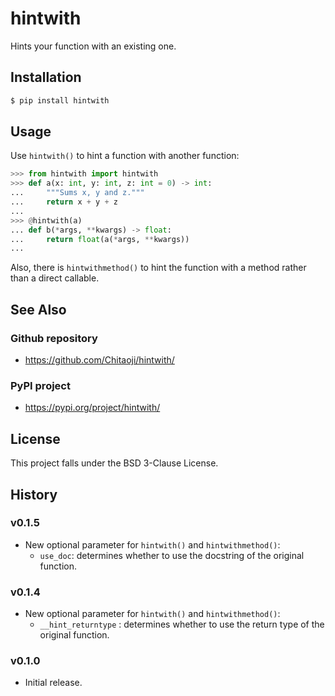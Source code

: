 # hintwith
Hints your function with an existing one.

## Installation

```sh
$ pip install hintwith
```

## Usage

Use `hintwith()` to hint a function with another function:

```py
>>> from hintwith import hintwith
>>> def a(x: int, y: int, z: int = 0) -> int:
...     """Sums x, y and z."""
...     return x + y + z
... 
>>> @hintwith(a)
... def b(*args, **kwargs) -> float:
...     return float(a(*args, **kwargs))
... 
```

Also, there is `hintwithmethod()` to hint the function with a method rather than a direct callable.

## See Also
### Github repository
* https://github.com/Chitaoji/hintwith/

### PyPI project
* https://pypi.org/project/hintwith/

## License
This project falls under the BSD 3-Clause License.

## History
### v0.1.5
* New optional parameter for `hintwith()` and `hintwithmethod()`:
  * `use_doc`: determines whether to use the docstring of the original function.

### v0.1.4
* New optional parameter for `hintwith()` and `hintwithmethod()`:
  * `__hint_returntype` : determines whether to use the return type of the original function.

### v0.1.0
* Initial release.